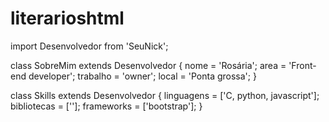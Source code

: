 # literarioshtml
import Desenvolvedor from 'SeuNick';

class SobreMim extends Desenvolvedor {
  nome     = 'Rosária';
  area    = 'Front-end developer';
  trabalho  = 'owner';
  local = 'Ponta grossa';
}

class Skills extends Desenvolvedor {
  linguagens  = ['C, python, javascript'];
  bibliotecas  = [''];
  frameworks = ['bootstrap'];
}
